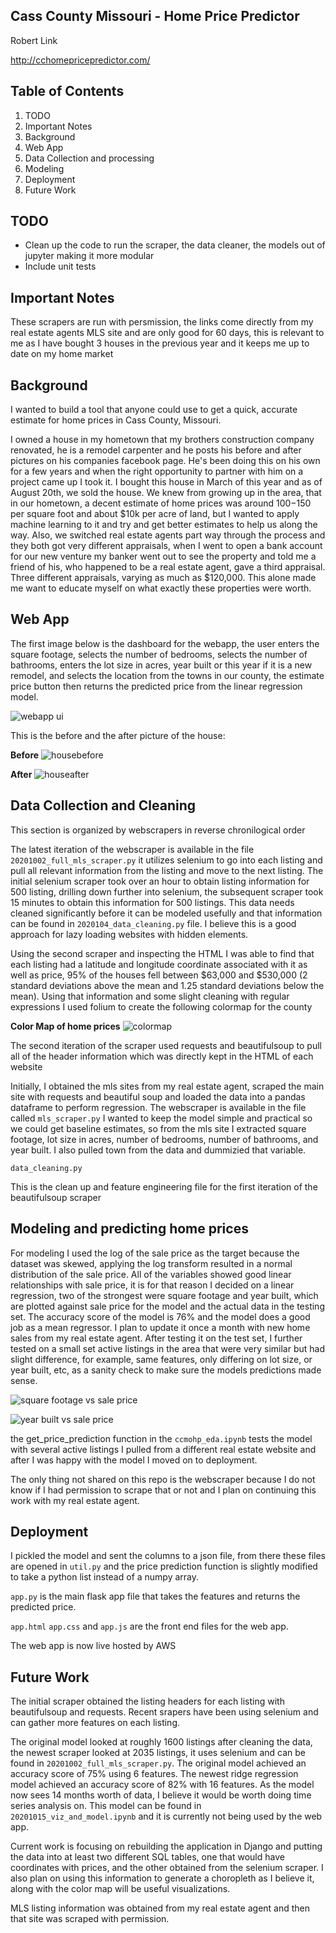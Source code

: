 ## Cass County Missouri - Home Price Predictor

Robert Link

http://cchomepricepredictor.com/

## Table of Contents
1. TODO
2. Important Notes
3. Background
4. Web App
5. Data Collection and processing
6. Modeling
7. Deployment
8. Future Work

## TODO
- Clean up the code to run the scraper, the data cleaner, the models out of jupyter making it more modular
- Include unit tests

## Important Notes
These scrapers are run with persmission, the links come directly from my real estate agents MLS site and are only good for 60 days, this is relevant to me as I have bought 3 houses in the previous year and it keeps me up to date on my home market

## Background

I wanted to build a tool that anyone could use to get a quick, accurate estimate for home prices in Cass County, Missouri.

I owned a house in my hometown that my brothers construction company renovated, he is a remodel carpenter and he posts his before and after pictures on his companies facebook page. He's been doing this on his own for a few years and when the right opportunity to partner with him on a project came up I took it. I bought this house in March of this year and as of August 20th, we sold the house. We knew from growing up in the area, that in our hometown, a decent estimate of home prices was around $100-$150 per square foot and about $10k per acre of land, but I wanted to apply machine learning to it and try and get better estimates to help us along the way. Also, we switched real estate agents part way through the process and they both got very different appraisals, when I went to open a bank account for our new venture my banker went out to see the property and told me a friend of his, who happened to be a real estate agent, gave a third appraisal. Three different appraisals, varying as much as $120,000. This alone made me want to educate myself on what exactly these properties were worth.  

## Web App

The first image below is the dashboard for the webapp, the user enters the square footage, selects the number of bedrooms, selects the number of bathrooms, enters the lot size in acres, year built or this year if it is a new remodel, and selects the location from the towns in our county, the estimate price button then returns the predicted price from the linear regression model.


![webapp ui](https://github.com/rwlink3z8/home_price_predictor/blob/master/img/webapp.png)


This is the before and the after picture of the house:

**Before**
![housebefore](https://github.com/rwlink3z8/home_price_predictor/blob/master/img/housebefore.jpeg)

**After**
![houseafter](https://github.com/rwlink3z8/home_price_predictor/blob/master/img/house_after.jpg)

## Data Collection and Cleaning

This section is organized by webscrapers in reverse chronilogical order

The latest iteration of the webscraper is available in the file `20201002_full_mls_scraper.py` it utilizes selenium to go into each listing and pull all relevant information from the listing and move to the next listing. The initial selenium scraper took over an hour to obtain listing information for 500 listing, drilling down further into selenium, the subsequent scraper took 15 minutes to obtain this information for 500 listings. This data needs cleaned significantly before it can be modeled usefully and that information can be found in `2020104_data_cleaning.py` file. I believe this is a good approach for lazy loading websites with hidden elements.

Using the second scraper and inspecting the HTML I was able to find that each listing had a latitude and longitude coordinate associated with it as well as price, 95% of the houses fell between $63,000 and $530,000 (2 standard deviations above the mean and 1.25 standard deviations below the mean). Using that information and some slight cleaning with regular expressions I used folium to create the following colormap for the county

**Color Map of home prices**
![colormap](https://github.com/rwlink3z8/home_price_predictor/blob/master/img/cc_colormap.png)

The second iteration of the scraper used requests and beautifulsoup to pull all of the header information which was directly kept in the HTML of each website

Initially, I obtained the mls sites from my real estate agent, scraped the main site with requests and beautiful soup and loaded the data into a pandas dataframe to perform regression. The webscraper is available in the file called `mls_scraper.py`
I wanted to keep the model simple and practical so we could get baseline estimates, so from the mls site I extracted square footage, lot size in acres, number of bedrooms, number of bathrooms, and year built. I also pulled town from the data and dummizied that variable.

`data_cleaning.py`

This is the clean up and feature engineering file for the first iteration of the beautifulsoup scraper

## Modeling and predicting home prices

For modeling I used the log of the sale price as the target because the dataset was skewed, applying the log transform resulted in a normal distribution of the sale price. All of the variables showed good linear relationships with sale price, it is for that reason I decided on a linear regression, two of the strongest were square footage and year built, which are plotted against sale price for the model and the actual data in the testing set. The accuracy score of the model is 76% and the model does a good job as a mean regressor. I plan to update it once a month with new home sales from my real estate agent. After testing it on the test set, I further tested on a small set active listings in the area that were very similar but had slight difference, for example, same features, only differing on lot size, or year built, etc, as a sanity check to make sure the models predictions made sense. 

![square footage vs sale price](https://github.com/rwlink3z8/home_price_predictor/blob/master/img/plt1.png)

![year built vs sale price](https://github.com/rwlink3z8/home_price_predictor/blob/master/img/plt2.png)

the get_price_prediction function in the `ccmohp_eda.ipynb` tests the model with several active listings I pulled from a different real estate website and after I was happy with the model I moved on to deployment.

The only thing not shared on this repo is the webscraper because I do not know if I had permission to scrape that or not and I plan on continuing this work with my real estate agent. 


## Deployment

I pickled the model and sent the columns to a json file, from there these files are opened in `util.py` and the price prediction function is slightly modified to take a python list instead of a numpy array.

`app.py` is the main flask app file that takes the features and returns the predicted price.

`app.html` `app.css` and `app.js` are the front end files for the web app.

The web app is now live hosted by AWS

## Future Work

The initial scraper obtained the listing headers for each listing with beautifulsoup and requests. Recent srapers have been using selenium and can gather more features on each listing.

The original model looked at roughly 1600 listings after cleaning the data, the newest scraper looked at 2035 listings, it uses selenium and can be found in `20201002_full_mls_scraper.py`. The original model achieved an accuracy score of 75% using 6 features. The newest ridge regression model achieved an accuracy score of 82% with 16 features. As the model now sees 14 months worth of data, I believe it would be worth doing time series analysis on. This model can be found in `20201015_viz_and_model.ipynb` and it is currently not being used by the web app.

Current work is focusing on rebuilding the application in Django and putting the data into at least two different SQL tables, one that would have coordinates with prices, and the other obtained from the selenium scraper. I also plan on using this information to generate a choropleth as I believe it, along with the color map will be useful visualizations.

MLS listing information was obtained from my real estate agent and then that site was scraped with permission.


